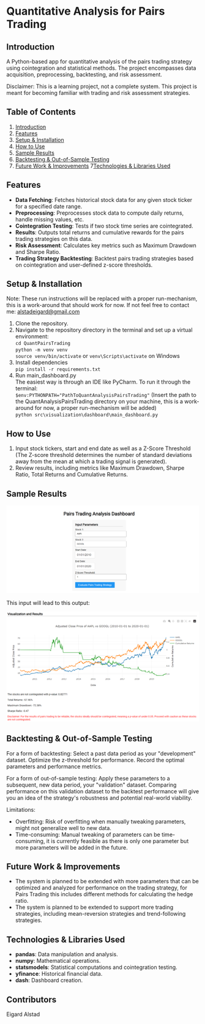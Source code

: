 # Quantitative Analysis for Pairs Trading

## Introduction

A Python-based app for quantitative analysis of the pairs trading strategy using cointegration and statistical methods. The project encompasses data acquisition, preprocessing, backtesting, and risk assessment.

Disclaimer: This is a learning project, not a complete system. This project is meant for becoming familiar with trading and risk assessment strategies.
## Table of Contents
1. [Introduction](#introduction)
2. [Features](#features)
3. [Setup & Installation](#setup--installation)
4. [How to Use](#how-to-use)
4. [Sample Results](#sample-results)
5. [Backtesting & Out-of-Sample Testing](#backtesting--out-of-sample-testing)
6. [Future Work & Improvements](#future-work--improvements)
7[Technologies & Libraries Used](#technologies--libraries-used)

## Features

- **Data Fetching**: Fetches historical stock data for any given stock ticker for a specified date range.
- **Preprocessing**: Preprocesses stock data to compute daily returns, handle missing values, etc.
- **Cointegration Testing**: Tests if two stock time series are cointegrated.
- **Results**: Outputs total returns and cumulative rewards for the pairs trading strategies on this data.
- **Risk Assessment**: Calculates key metrics such as Maximum Drawdown and Sharpe Ratio.
- **Trading Strategy Backtesting**: Backtest pairs trading strategies based on cointegration and user-defined z-score thresholds.

## Setup & Installation

Note: These run instructions will be replaced with a proper run-mechanism, this is a work-around that should work for now. If not feel free to contact me: alstadeigard@gmail.com

1. Clone the repository.
2. Navigate to the repository directory in the terminal and set up a virtual environment:  
`cd QuantPairsTrading`  
`python -m venv venv`  
`source venv/bin/activate` or `venv\Scripts\activate` on Windows
2. Install dependencies  
`pip install -r requirements.txt`
3. Run main_dashboard.py  
The easiest way is through an IDE like PyCharm. To run it through the terminal:  
`$env:PYTHONPATH="PathToQuantAnalysisPairsTrading"` (Insert the path to the QuantAnalysisPairsTrading directory on your machine, this is a work-around for now, a proper run-mechanism will be added)  
`python src\visualization\dashboard\main_dashboard.py`


## How to Use

1. Input stock tickers, start and end date as well as a Z-Score Threshold (The Z-score threshold determines the number of standard deviations away from the mean at which a trading signal is generated).
2. Review results, including metrics like Maximum Drawdown, Sharpe Ratio, Total Returns and Cumulative Returns.

## Sample Results

![img.png](img.png)

This input will lead to this output:

![img_1.png](img_1.png)

## Backtesting & Out-of-Sample Testing

For a form of backtesting: 
Select a past data period as your "development" dataset. Optimize the z-threshold for performance.
Record the optimal parameters and performance metrics.

For a form of out-of-sample testing:
Apply these parameters to a subsequent, new data period, your "validation" dataset. 
Comparing performance on this validation dataset to the backtest performance will give you an idea of the strategy's robustness and potential real-world viability.

Limitations:
- Overfitting: Risk of overfitting when manually tweaking parameters, might not generalize well to new data.
- Time-consuming: Manual tweaking of parameters can be time-consuming, it is currently feasible as there is only one parameter but more parameters will be added in the future.

## Future Work & Improvements

- The system is planned to be extended with more parameters that can be optimized and analyzed for performance on the trading strategy, for Pairs Trading this includes different methods for calculating the hedge ratio.
- The system is planned to be extended to support more trading strategies, including mean-reversion strategies and trend-following strategies.

## Technologies & Libraries Used

- **pandas**: Data manipulation and analysis.
- **numpy**: Mathematical operations.
- **statsmodels**: Statistical computations and cointegration testing.
- **yfinance**: Historical financial data.
- **dash**: Dashboard creation.
## Contributors

Eigard Alstad

